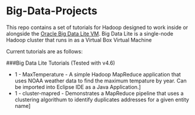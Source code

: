 # Big-Data-Projects

This repo contains a set of tutorials for Hadoop designed to work inside or alongside the [Oracle Big Data Lite VM](http://www.oracle.com/technetwork/database/bigdata-appliance/oracle-bigdatalite-2104726.html). Big Data Lite is a single-node Hadoop cluster that runs in as a Virtual Box Virtual Machine

Current tutorials are as follows:

###Big Data Lite Tutorials (Tested with v4.6)

* 1 - MaxTemperature - A simple Hadoop MapReduce application that uses NOAA weather data to find the maximum tempature by year.  Can be imported into Eclipse IDE as a Java Application.]
* 1 - cluster-mapred - Demonstrates a MapReduce pipeline that uses a clustering algorithum to identify duplicates addresses for a given entity name]

